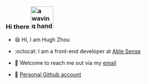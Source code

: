 ### Hi there <img src="https://user-images.githubusercontent.com/84819219/136729154-4acdd5a6-3c6c-4c22-a886-99e9c893c086.gif" alt="a waving hand to say hello" width="60px">  
    
- 😆 Hi, I am Hugh Zhou
    
- :octocat: I am a front-end developer at [Able Sense](https://ablesense.com/)
    
- 📧 Welcome to reach me out via my [email](hugh@ablesense.com) 
    
- :stars: [Personal Github account](https://github.com/Hughzhoutrt/)
